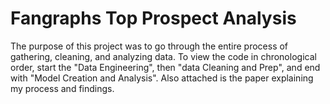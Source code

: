 # Fangraphs Top Prospect Analysis

The purpose of this project was to go through the entire process of gathering, cleaning, and analyzing data. To view the code in chronological order, start the "Data Engineering", then "data Cleaning and Prep", and end with "Model Creation and Analysis". Also attached is the paper explaining my process and findings.
